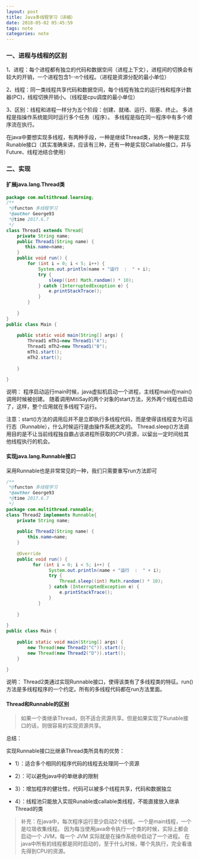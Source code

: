 ```yaml
---
layout: post
title: Java多线程学习（详细）
date: 2018-05-02 05:45:59
tags: note
categories: note
---
```



### 一、进程与线程的区别

1、进程：每个进程都有独立的代码和数据空间（进程上下文），进程间的切换会有较大的开销，一个进程包含1--n个线程。（进程是资源分配的最小单位）

2、线程：同一类线程共享代码和数据空间，每个线程有独立的运行栈和程序计数器(PC)，线程切换开销小。（线程是cpu调度的最小单位）

3、区别：线程和进程一样分为五个阶段：创建、就绪、运行、阻塞、终止。
多进程是指操作系统能同时运行多个任务（程序）。
多线程是指在同一程序中有多个顺序流在执行。

在java中要想实现多线程，有两种手段，一种是继续Thread类，另外一种是实现Runable接口（其实准确来讲，应该有三种，还有一种是实现Callable接口，并与Future、线程池结合使用）

<!-- more -->

### 二、实现

#### 扩展java.lang.Thread类

```java
package com.multithread.learning;  
/** 
 *@functon 多线程学习 
 *@author George93 
 *@time 2017.6.7 
 */  
class Thread1 extends Thread{  
    private String name;  
    public Thread1(String name) {  
       this.name=name;  
    }  
    public void run() {  
        for (int i = 0; i < 5; i++) {  
            System.out.println(name + "运行  :  " + i);  
            try {  
                sleep((int) Math.random() * 10);  
            } catch (InterruptedException e) {  
                e.printStackTrace();  
            }  
        }  
         
    }  
}  
public class Main {  
  
    public static void main(String[] args) {  
        Thread1 mTh1=new Thread1("A");  
        Thread1 mTh2=new Thread1("B");  
        mTh1.start();  
        mTh2.start();  
  
    }  
  
}  
```

说明：
程序启动运行main时候，java虚拟机启动一个进程，主线程main在main()调用时候被创建。
随着调用MitiSay的两个对象的start方法，另外两个线程也启动了，这样，整个应用就在多线程下运行。

注意：start()方法的调用后并不是立即执行多线程代码，而是使得该线程变为可运行态（Runnable），什么时候运行是由操作系统决定的。
 Thread.sleep()方法调用目的是不让当前线程独自霸占该进程所获取的CPU资源，以留出一定时间给其他线程执行的机会。


#### 实现java.lang.Runnable接口

采用Runnable也是非常常见的一种，我们只需要重写run方法即可

```java
/** 
 *@functon 多线程学习 
 *@author George93 
 *@time 2017.6.7 
 */  
package com.multithread.runnable;  
class Thread2 implements Runnable{  
    private String name;  
  
    public Thread2(String name) {  
        this.name=name;  
    }  
  
    @Override  
    public void run() {  
          for (int i = 0; i < 5; i++) {  
                System.out.println(name + "运行  :  " + i);  
                try {  
                    Thread.sleep((int) Math.random() * 10);  
                } catch (InterruptedException e) {  
                    e.printStackTrace();  
                }  
            }  
          
    }  
      
}  
public class Main {  
  
    public static void main(String[] args) {  
        new Thread(new Thread2("C")).start();  
        new Thread(new Thread2("D")).start();  
    }  
  
}  
```

说明：
Thread2类通过实现Runnable接口，使得该类有了多线程类的特征。run()方法是多线程程序的一个约定。所有的多线程代码都在run方法里面。

#### Thread和Runnable的区别

>如果一个类继承Thread，则不适合资源共享。但是如果实现了Runable接口的话，则很容易的实现资源共享。

总结：

实现Runnable接口比继承Thread类所具有的优势：

- 1）：适合多个相同的程序代码的线程去处理同一个资源

- 2）：可以避免java中的单继承的限制

- 3）：增加程序的健壮性，代码可以被多个线程共享，代码和数据独立

- 4）：线程池只能放入实现Runable或callable类线程，不能直接放入继承Thread的类

 

>补充：在java中，每次程序运行至少启动2个线程。一个是main线程，一个是垃圾收集线程。
因为每当使用java命令执行一个类的时候，实际上都会启动一个 JVM，每一个 JVM 实际就是在操作系统中启动了一个进程。
在java中所有的线程都是同时启动的，至于什么时候，哪个先执行，完全看谁先得到CPU的资源。